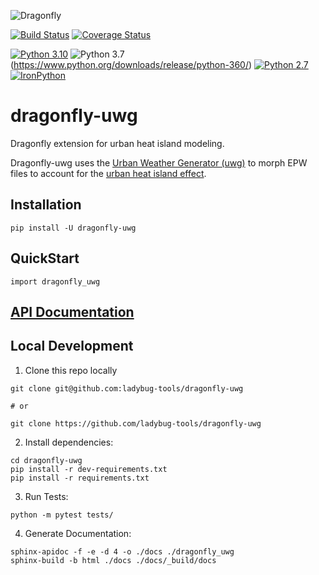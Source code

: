 ![Dragonfly](https://www.ladybug.tools/assets/img/dragonfly.png)

[![Build Status](https://github.com/ladybug-tools/dragonfly-uwg/workflows/CI/badge.svg)](https://github.com/ladybug-tools/dragonfly-uwg/actions)
[![Coverage Status](https://coveralls.io/repos/github/ladybug-tools/dragonfly-uwg/badge.svg?branch=master)](https://coveralls.io/github/ladybug-tools/dragonfly-uwg)

[![Python 3.10](https://img.shields.io/badge/python-3.10-orange.svg)](https://www.python.org/downloads/release/python-3100/) ![Python 3.7](https://img.shields.io/badge/python-3.7-blue.svg)(https://www.python.org/downloads/release/python-360/) [![Python 2.7](https://img.shields.io/badge/python-2.7-green.svg)](https://www.python.org/downloads/release/python-270/) [![IronPython](https://img.shields.io/badge/ironpython-2.7-red.svg)](https://github.com/IronLanguages/ironpython2/releases/tag/ipy-2.7.8/)

# dragonfly-uwg

Dragonfly extension for urban heat island modeling.

Dragonfly-uwg uses the [Urban Weather Generator (uwg)](https://github.com/ladybug-tools/uwg)
to morph EPW files to account for the [urban heat island effect](https://en.wikipedia.org/wiki/Urban_heat_island).

## Installation

`pip install -U dragonfly-uwg`

## QuickStart

```console
import dragonfly_uwg
```

## [API Documentation](http://ladybug-tools.github.io/dragonfly-uwg/docs)

## Local Development

1. Clone this repo locally
```console
git clone git@github.com:ladybug-tools/dragonfly-uwg

# or

git clone https://github.com/ladybug-tools/dragonfly-uwg
```
2. Install dependencies:
```
cd dragonfly-uwg
pip install -r dev-requirements.txt
pip install -r requirements.txt
```

3. Run Tests:
```console
python -m pytest tests/
```

4. Generate Documentation:
```console
sphinx-apidoc -f -e -d 4 -o ./docs ./dragonfly_uwg
sphinx-build -b html ./docs ./docs/_build/docs
```
